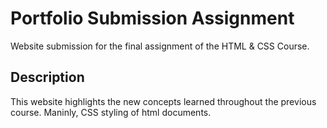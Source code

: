 # Portfolio Submission Assignment

Website submission for the final assignment of the HTML & CSS Course.

## Description

This website highlights the new concepts learned throughout the previous course.  Maninly, CSS styling of html documents.

